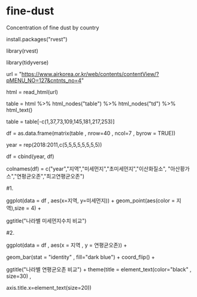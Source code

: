 # fine-dust
Concentration of fine dust by country


install.packages("rvest")

library(rvest)

library(tidyverse)

 

url = "https://www.airkorea.or.kr/web/contents/contentView/?pMENU_NO=127&cntnts_no=4"

html = read_html(url)

table = html %>% html_nodes("table") %>% html_nodes("td") %>% html_text()

table = table[-c(1,37,73,109,145,181,217,253)]

 

df = as.data.frame(matrix(table , nrow=40 , ncol=7 , byrow = TRUE))

year = rep(2018:2011,c(5,5,5,5,5,5,5,5))

df = cbind(year, df)

colnames(df) = c("year","지역","미세먼지","초미세먼지","이산화질소", "아산황가스","연평균오존","최고연평균오존")

 

 

#1.

ggplot(data = df , aes(x=지역, y=미세먼지)) + geom_point(aes(color = 지역),size = 4) +

  ggtitle("나라별 미세먼지수치 비교") 

 

 

#2.

ggplot(data = df , aes(x =  지역 , y = 연평균오존)) + 

  geom_bar(stat = "identity" , fill="dark blue") + coord_flip() +

  ggtitle("나라별 연평균오존 비교") + theme(title = element_text(color="black" , size=30) ,

  axis.title.x=element_text(size=20)) 
